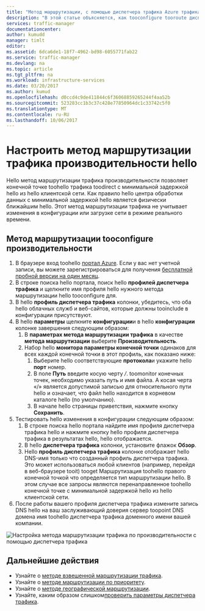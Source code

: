 ```yaml
---
title: "Метод маршрутизации, с помощью диспетчера трафика Azure трафика производительности aaaConfigure | Документы Microsoft"
description: "В этой статье объясняется, как tooconfigure tooroute диспетчера трафика трафику toohello конечной точки с минимальной задержкой"
services: traffic-manager
documentationcenter: 
author: kumudd
manager: timlt
editor: 
ms.assetid: 6dca6de1-18f7-4962-bd98-6055771fab22
ms.service: traffic-manager
ms.devlang: na
ms.topic: article
ms.tgt_pltfrm: na
ms.workload: infrastructure-services
ms.date: 03/20/2017
ms.author: kumud
ms.openlocfilehash: d0ccd4c9de411844c6f36068859265244f4aa52b
ms.sourcegitcommit: 523283cc1b3c37c428e77850964dc1c33742c5f0
ms.translationtype: MT
ms.contentlocale: ru-RU
ms.lasthandoff: 10/06/2017
---
```

# <a name="configure-hello-performance-traffic-routing-method"></a>Настроить метод маршрутизации трафика производительности hello

Hello метод маршрутизации трафика производительности позволяет конечной точке toohello трафика toodirect с минимальной задержкой hello из hello клиентской сети. Как правило hello центра обработки данных с минимальной задержкой hello является физически ближайшим hello. Этот метод маршрутизации трафика не учитывает изменения в конфигурации или загрузке сети в режиме реального времени.

##  <a name="tooconfigure-performance-routing-method"></a>Метод маршрутизации tooconfigure производительности

1. В браузере вход toohello [портал Azure](http://portal.azure.com). Если у вас нет учетной записи, вы можете зарегистрироваться для получения [бесплатной пробной версии на один месяц](https://azure.microsoft.com/free/). 
2. В строке поиска hello портала, поиск hello **профилей диспетчера трафика** и щелкните имя профиля hello нужного метода маршрутизации hello tooconfigure для.
3. В hello **профиль диспетчера трафика** колонки, убедитесь, что оба hello облачных служб и веб-сайтов, которые должны tooinclude в конфигурации присутствуют.
4. В hello **параметры** щелкните **конфигурации**и в hello **конфигурации** колонке завершения следующим образом:
    1. В **параметрах метода маршрутизации трафика** в качестве **метода маршрутизации** выберите **Производительность**.
    2. Набор hello **монитора параметры конечной точки** одинаков для всех каждой конечной точки в этот профиль, как показано ниже:
        1. Выберите hello соответствующие **протокола**и укажите hello **порт** номер. 
        2. В поле **Путь** введите косую черту */*. toomonitor конечных точек, необходимо указать путь и имя файла. A косая черта «/» является допустимой записью для относительного пути hello и означает, что файл hello находится в корневом каталоге hello (по умолчанию).
        3. В начале hello страницы приветствия, нажмите кнопку **Сохранить**.
5.  Тестировать hello изменения в конфигурации следующим образом:
    1.  В строке поиска hello портала найдите имя профиля диспетчера трафика hello и нажмите кнопку hello профиля диспетчера трафика в результатах hello, hello отображается.
    2.  В hello **диспетчера трафика** колонки, установите флажок **Обзор**.
    3.  Hello **профиль диспетчера трафика** колонке отображает hello DNS-имя только что созданный профиль диспетчера трафика. Это может использоваться любой клиентов (например, перейдя в веб-браузере tooit) tooget Маршрутизация toohello правого конечной точкой что определяется тип маршрутизации hello. В этом случае все запросы являются перенаправленное toohello конечной точке с минимальной задержкой hello из hello клиентской сети.
6. После работы вашего профиля диспетчера трафика измените запись DNS hello на ваш заслуживающий доверия сервер toopoint DNS домена имя toohello диспетчера трафика доменного имени вашей компании.

![Настройка метода маршрутизации трафика по производительности с помощью диспетчера трафика][1]

## <a name="next-steps"></a>Дальнейшие действия

- Узнайте о [методе взвешенной маршрутизации трафика](traffic-manager-configure-weighted-routing-method.md).
- Узнайте о [методе маршрутизации по приоритету](traffic-manager-configure-priority-routing-method.md).
- Узнайте о [методе географической маршрутизации](traffic-manager-configure-geographic-routing-method.md).
- Узнайте, каким образом слишком[проверить параметры диспетчера трафика](traffic-manager-testing-settings.md).

<!--Image references-->
[1]: ./media/traffic-manager-performance-routing-method/traffic-manager-performance-routing-method.png